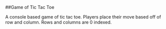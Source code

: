 ##Game of Tic Tac Toe

A console based game of tic tac toe. Players place their move based off of row and column. Rows and columns are 0 indexed.
